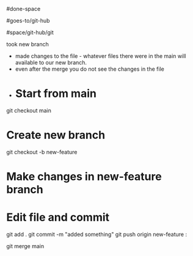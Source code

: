 #done-space

#goes-to/git-hub 


#space/git-hub/git 


took new branch


- made changes to the file - whatever files there were in the main will available to our new branch.
- even after the merge you do not see the changes in the file
- # Start from main
git checkout main

# Create new branch
git checkout -b new-feature

# Make changes in new-feature branch
# Edit file and commit
git add .
git commit -m "added something"
git push origin new-feature
:

git merge main
